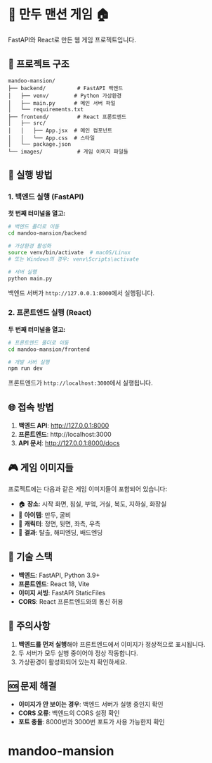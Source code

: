 # 🥟 만두 맨션 게임 🏠

FastAPI와 React로 만든 웹 게임 프로젝트입니다.

## 📁 프로젝트 구조

```
mandoo-mansion/
├── backend/          # FastAPI 백엔드
│   ├── venv/        # Python 가상환경
│   ├── main.py      # 메인 서버 파일
│   └── requirements.txt
├── frontend/         # React 프론트엔드
│   ├── src/
│   │   ├── App.jsx  # 메인 컴포넌트
│   │   └── App.css  # 스타일
│   └── package.json
└── images/           # 게임 이미지 파일들
```

## 🚀 실행 방법

### 1. 백엔드 실행 (FastAPI)

**첫 번째 터미널을 열고:**

```bash
# 백엔드 폴더로 이동
cd mandoo-mansion/backend

# 가상환경 활성화
source venv/bin/activate  # macOS/Linux
# 또는 Windows의 경우: venv\Scripts\activate

# 서버 실행
python main.py
```

백엔드 서버가 `http://127.0.0.1:8000`에서 실행됩니다.

### 2. 프론트엔드 실행 (React)

**두 번째 터미널을 열고:**

```bash
# 프론트엔드 폴더로 이동
cd mandoo-mansion/frontend

# 개발 서버 실행
npm run dev
```

프론트엔드가 `http://localhost:3000`에서 실행됩니다.

## 🌐 접속 방법

1. **백엔드 API**: http://127.0.0.1:8000
2. **프론트엔드**: http://localhost:3000
3. **API 문서**: http://127.0.0.1:8000/docs

## 🎮 게임 이미지들

프로젝트에는 다음과 같은 게임 이미지들이 포함되어 있습니다:

- 🏠 **장소**: 시작 화면, 침실, 부엌, 거실, 복도, 지하실, 화장실
- 🥟 **아이템**: 만두, 굴비
- 👤 **캐릭터**: 정면, 뒷면, 좌측, 우측
- 🎯 **결과**: 탈출, 해피엔딩, 배드엔딩

## 🔧 기술 스택

- **백엔드**: FastAPI, Python 3.9+
- **프론트엔드**: React 18, Vite
- **이미지 서빙**: FastAPI StaticFiles
- **CORS**: React 프론트엔드와의 통신 허용

## 📝 주의사항

1. **백엔드를 먼저 실행**해야 프론트엔드에서 이미지가 정상적으로 표시됩니다.
2. 두 서버가 모두 실행 중이어야 정상 작동합니다.
3. 가상환경이 활성화되어 있는지 확인하세요.

## 🆘 문제 해결

- **이미지가 안 보이는 경우**: 백엔드 서버가 실행 중인지 확인
- **CORS 오류**: 백엔드의 CORS 설정 확인
- **포트 충돌**: 8000번과 3000번 포트가 사용 가능한지 확인
# mandoo-mansion
